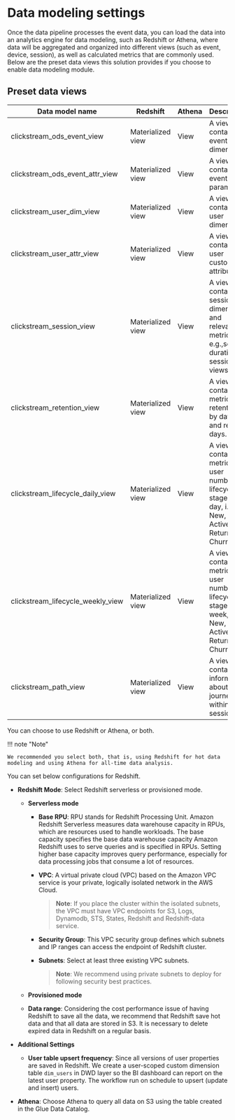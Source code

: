 # Data modeling settings
Once the data pipeline processes the event data, you can load the data into an analytics engine for data modeling, such as Redshift or Athena, where data will be aggregated and organized into different views (such as event, device, session), as well as calculated metrics that are commonly used. Below are the preset data views this solution provides if you choose to enable data modeling module.

## Preset data views
| Data model name                 | Redshift | Athena | Description                                                                  |
|-----------------------------|-----------|--------|----------------------------------------------------------------------|
| clickstream_ods_event_view    | Materialized view    | View| A view contains all event dimensions      |
| clickstream_ods_event_attr_view    | Materialized view    | View| A view contains all event parameters.        |
| clickstream_user_dim_view    | Materialized view    | View| A view contains all user dimensions.                     |
| clickstream_user_attr_view    | Materialized view    | View| A view contains all user custom attributes.        |
| clickstream_session_view    | Materialized view    | View| A view contains all session dimension and relevant metrics, e.g.,session duration, session views.        |
| clickstream_retention_view    | Materialized view    | View| A view contains metrics of retentions by dates and return days.        |
| clickstream_lifecycle_daily_view    | Materialized view    | View| A view contains metrics of user number by lifecycle stages by day, i.e., New, Active, Return, Churn.        |
| clickstream_lifecycle_weekly_view    | Materialized view    | View| A view contains metrics of user number by lifecycle stages by week, i.e., New, Active, Return, Churn.        |
| clickstream_path_view    | Materialized view    | View| A view contains information about user journey within each session.        |

You can choose to use Redshift or Athena, or both. 

!!! note "Note"

    We recommended you select both, that is, using Redshift for hot data modeling and using Athena for all-time data analysis.

You can set below configurations for Redshift.  

  * **Redshift Mode**: Select Redshift serverless or provisioned mode.

    * **Serverless mode**

        * **Base RPU**: RPU stands for Redshift Processing Unit. Amazon Redshift Serverless measures data warehouse capacity in RPUs, which are resources used to handle workloads. The base capacity specifies the base data warehouse capacity Amazon Redshift uses to serve queries and is specified in RPUs. Setting higher base capacity improves query performance, especially for data processing jobs that consume a lot of resources.

        * **VPC**: A virtual private cloud (VPC) based on the Amazon VPC service is your private, logically isolated network in the AWS Cloud.

            > **Note**: If you place the cluster within the isolated subnets, the VPC must have VPC endpoints for S3, Logs, Dynamodb, STS, States, Redshift and Redshift-data service.

        * **Security Group**: This VPC security group defines which subnets and IP ranges can access the endpoint of Redshift cluster.

        * **Subnets**: Select at least three existing VPC subnets.

            > **Note**: We recommend using private subnets to deploy for following security best practices.

    * **Provisioned mode**

    * **Data range**: Considering the cost performance issue of having Redshift to save all the data, we recommend that Redshift save hot data and that all data are stored in S3. It is necessary to delete expired data in Redshift on a regular basis.

* **Additional Settings**

    * **User table upsert frequency**: Since all versions of user properties are saved in Redshift. We create a user-scoped custom dimension table `dim_users` in DWD layer so the BI dashboard can report on the latest user property. The workflow run on schedule to upsert (update and insert) users.

* **Athena**: Choose Athena to query all data on S3 using the table created in the Glue Data Catalog.
